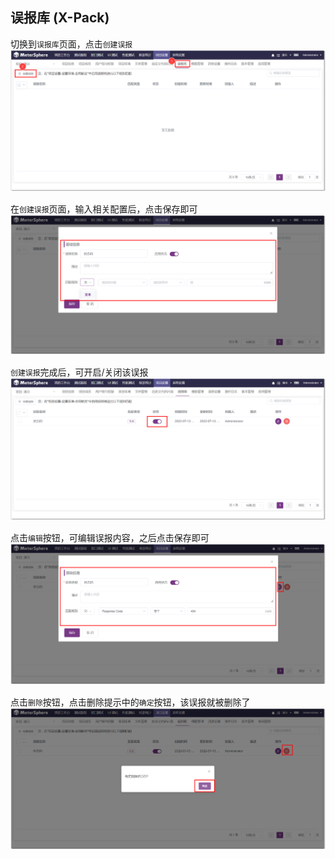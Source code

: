 ## 误报库 (X-Pack)
切换到`误报库`页面，点击`创建误报`
![!项目设置](../../img/project_management/误报库.png)

在`创建误报`页面，输入相关配置后，点击保存即可
![!项目设置](../../img/project_management/误报库_2.png)

`创建误报`完成后，可开启/关闭该误报
![!项目设置](../../img/project_management/误报库_3.png)

点击`编辑`按钮，可编辑误报内容，之后点击保存即可
![!项目设置](../../img/project_management/误报库_4.png)

点击`删除`按钮，点击删除提示中的`确定`按钮，该误报就被删除了
![!项目设置](../../img/project_management/误报库_5.png)